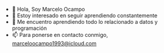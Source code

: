 - 👋 Hola, Soy Marcelo Ocampo
- 👀 Estoy interesado en seguir aprendiendo constantemente
- 🌱 Me encuentro aprendiendo todo lo relacionado a datos y programación
- 📫 Para ponerse en contacto conmigo, marceloocampo1993@icloud.com
